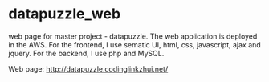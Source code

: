 # datapuzzle_web
web page for master project - datapuzzle. The web application is deployed in the AWS. 
For the frontend, I use sematic UI, html, css, javascript, ajax and jquery.
For the backend, I use php and MySQL.


Web page: http://datapuzzle.codinglinkzhui.net/
